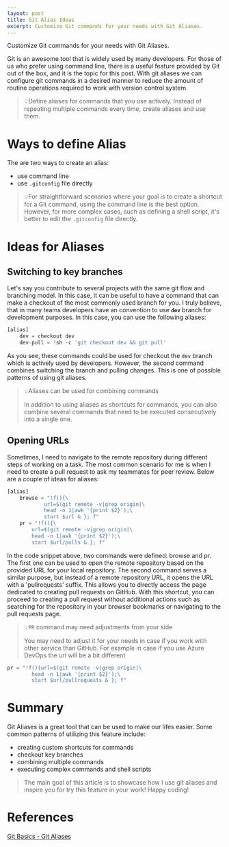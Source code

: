 ```yaml
---
layout: post
title: Git Alias Ideas
excerpt: Customize Git commands for your needs with Git Aliases.
---
```


Customize Git commands for your needs with Git Aliases.

Git is an awesome tool that is widely used by many developers. For those of us who prefer using command line, there is a useful feature provided by Git out of the box, and it is the topic for this post. With git aliases we can configure git commands in a desired manner to reduce the amount of routine operations required to work with version control system.

> 💡Define aliases for commands that you use actively. Instead of repeating multiple commands every time, create aliases and use them.

# Ways to define Alias

The are two ways to create an alias:
- use command line
- use `.gitconfig` file directly

> 💡For straightforward scenarios where your goal is to create a shortcut for a Git command, using the command line is the best option. However, for more complex cases, such as defining a shell script, it's better to edit the `.gitconfig` file directly.

# Ideas for Aliases

## Switching to key branches
Let's say you contribute to several projects with the same git flow and branching model. In this case, it can be 
useful to have a command that can make a checkout of the most commonly used branch for you. I truly believe, that in 
many teams developers have an convention to use **`dev`** branch for development purposes. In this case, you can use the following aliases:

``` js
[alias]
	dev = checkout dev	
	dev-pull = !sh -c 'git checkout dev && git pull'
```

As you see, these commands could be used for checkout the `dev` branch which is actively used by developers. However, the second command combines switching the branch and pulling changes. This is one of possible patterns of using git aliases.

> 💡Aliases can be used for combining commands
>
> In addition to using aliases as shortcuts for commands, you can also combine several commands that need to be executed consecutively into a single one.

## Opening URLs

Sometimes, I need to navigate to the remote repository during different steps of working on a task. The most common scenario for me is when I need to create a pull request to ask my teammates for peer review. Below are a couple of ideas for aliases:

``` js
[alias]
	browse = "!f(){\
            url=$(git remote -v|grep origin|\
            head -n 1|awk '{print $2}');\
            start $url & }; f"
	pr = "!f(){\
		url=$(git remote -v|grep origin|\
		head -n 1|awk '{print $2}');\
		start $url/pulls & }; f"
```

In the code snippet above, two commands were defined: browse and pr. The first one can be used to open the remote repository based on the provided URL for your local repository. The second command serves a similar purpose, but instead of a remote repository URL, it opens the URL with a 'pullrequests' suffix. This allows you to directly access the page dedicated to creating pull requests on GitHub. With this shortcut, you can proceed to creating a pull request without additional actions such as searching for the repository in your browser bookmarks or navigating to the pull requests page.

> 💡`PR` command may need adjustments from your side
>
> You may need to adjust it for your needs in case if you work with other service than GitHub. For example in case if you use Azure DevOps the url will be a bit different

``` js	
pr = "!f(){url=$(git remote -v|grep origin|\
		head -n 1|awk '{print $2}');\
		start $url/pullrequests & }; f"
```

# Summary

Git Aliases is a great tool that can be used to make our lifes easier. Some common patterns of utilizing this feature include:
- creating custom shortcuts for commands
- checkout key branches
- combining multiple commands
- executing complex commands and shell scripts 

> The main goal of this article is to showcase how I use git aliases and inspire you for try this feature in your work! 
Happy coding!

# References
[Git Basics - Git Aliases](https://git-scm.com/book/en/v2/Git-Basics-Git-Aliases)
